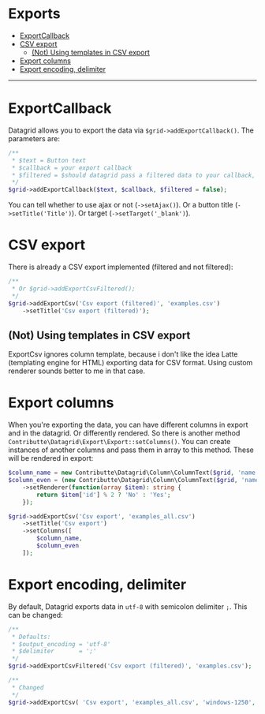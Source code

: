 # Exports

- [ExportCallback](#exportcallback)
- [CSV export](#csv-export)
    - [(Not) Using templates in CSV export](#not-using-templates-in-csv-export)
- [Export columns](#export-columns)
- [Export encoding, delimiter](#export-encoding-delimiter)

-----

# ExportCallback

Datagrid allows you to export the data via `$grid->addExportCallback()`. The parameters are:

```php
/**
 * $text = Button text
 * $callback = your export callback
 * $filtered = $should datagrid pass a filtered data to your callback, or all?
 */
$grid->addExportCallback($text, $callback, $filtered = false);
```

You can tell whether to use ajax or not (`->setAjax()`). Or a button title (`->setTitle('Title')`). Or target (`->setTarget('_blank')`).

# CSV export

There is already a CSV export implemented (filtered and not filtered):

```php
/**
 * Or $grid->addExportCsvFiltered();
 */
$grid->addExportCsv('Csv export (filtered)', 'examples.csv')
	->setTitle('Csv export (filtered)');
```

## (Not) Using templates in CSV export

ExportCsv ignores column template, because i don't like the idea Latte (templating engine for HTML) exporting data for CSV format. Using custom renderer sounds better to me in that case.

# Export columns

When you're exporting the data, you can have different columns in export and in the datagrid. Or differently rendered. So there is another method `Contributte\Datagrid\Export\Export::setColumns()`. You can create instances of another columns and pass them in array to this method. These will be rendered in export:

```php
$column_name = new Contributte\Datagrid\Column\ColumnText($grid, 'name', 'name', 'Name');
$column_even = (new Contributte\Datagrid\Column\ColumnText($grid, 'name', 'even', 'Even ID (yes/no)'))
	->setRenderer(function(array $item): string {
		return $item['id'] % 2 ? 'No' : 'Yes';
	});

$grid->addExportCsv('Csv export', 'examples_all.csv')
	->setTitle('Csv export')
	->setColumns([
		$column_name,
		$column_even
	]);
```

# Export encoding, delimiter

By default, Datagrid exports data in `utf-8` with semicolon delimiter `;`. This can be changed:

```php
/**
 * Defaults:
 * $output_encoding = 'utf-8'
 * $delimiter       = ';'
 */
$grid->addExportCsvFiltered('Csv export (filtered)', 'examples.csv');

/**
 * Changed
 */
$grid->addExportCsv( 'Csv export', 'examples_all.csv', 'windows-1250', ',');
```
